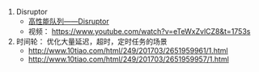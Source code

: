 1. Disruptor
   * [高性能队列——Disruptor](https://tech.meituan.com/disruptor.html)
   * 视频： https://www.youtube.com/watch?v=eTeWxZvlCZ8&t=1753s 
2. 时间轮： 优化大量延迟，超时，定时任务的场景
   * http://www.10tiao.com/html/249/201703/2651959961/1.html
   * http://www.10tiao.com/html/249/201703/2651959957/1.html


